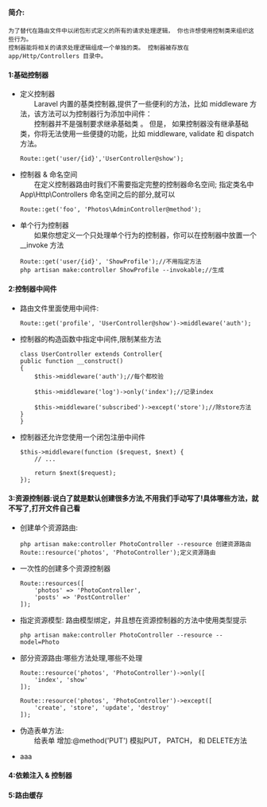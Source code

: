 #### 简介:
    为了替代在路由文件中以闭包形式定义的所有的请求处理逻辑， 你也许想使用控制类来组织这些行为。    
    控制器能将相关的请求处理逻辑组成一个单独的类。 控制器被存放在 app/Http/Controllers 目录中。

#### 1:基础控制器
* 定义控制器    
    &ensp;&ensp;&ensp;&ensp;Laravel 内置的基类控制器,提供了一些便利的方法，比如 middleware 方法，该方法可以为控制器行为添加中间件：  
     &ensp;&ensp;&ensp;&ensp;控制器并不是强制要求继承基础类 。 但是， 如果控制器没有继承基础类，你将无法使用一些便捷的功能，比如 middleware, validate 和 dispatch 方法。 

    ```
    Route::get('user/{id}','UserController@show');
    ```
* 控制器 & 命名空间  
    &ensp;&ensp;&ensp;&ensp;在定义控制器路由时我们不需要指定完整的控制器命名空间;
    指定类名中 App\Http\Controllers 命名空间之后的部分,就可以
    ```
    Route::get('foo', 'Photos\AdminController@method');
    ```
* 单个行为控制器  
    &ensp;&ensp;&ensp;&ensp;如果你想定义一个只处理单个行为的控制器，你可以在控制器中放置一个 __invoke 方法  
    ```
    Route::get('user/{id}', 'ShowProfile');//不用指定方法
    php artisan make:controller ShowProfile --invokable;//生成

    ```

 


#### 2:控制器中间件
* 路由文件里面使用中间件:  
    ```
    Route::get('profile', 'UserController@show')->middleware('auth');
    ```
* 控制器的构造函数中指定中间件,限制某些方法

    ```
   class UserController extends Controller{
    public function __construct()
    {
        $this->middleware('auth');//每个都校验

        $this->middleware('log')->only('index');//记录index

        $this->middleware('subscribed')->except('store');//除store方法
    }
    }

    ```
* 控制器还允许您使用一个闭包注册中间件
    ```
    $this->middleware(function ($request, $next) {
        // ...

        return $next($request);
    });
    ```


#### 3:资源控制器:说白了就是默认创建很多方法,不用我们手动写了!具体哪些方法，就不写了,打开文件自己看
* 创建单个资源路由:
    ```
    php artisan make:controller PhotoController --resource 创建资源路由
    Route::resource('photos', 'PhotoController');定义资源路由
    ```

* 一次性的创建多个资源控制器
    ```
    Route::resources([
        'photos' => 'PhotoController',
        'posts' => 'PostController'
    ]);
    ```   
* 指定资源模型:   路由模型绑定，并且想在资源控制器的方法中使用类型提示 
    ````
    php artisan make:controller PhotoController --resource --model=Photo
    ````
* 部分资源路由:哪些方法处理,哪些不处理

    ```
    Route::resource('photos', 'PhotoController')->only([
        'index', 'show'
    ]);

    Route::resource('photos', 'PhotoController')->except([
        'create', 'store', 'update', 'destroy'
    ]);

    ```

* 伪造表单方法:  
   &ensp;&ensp;&ensp;&ensp;给表单 增加:@method('PUT') 模拟PUT， PATCH， 和 DELETE方法 

* aaa 
#### 4:依赖注入 & 控制器


#### 5:路由缓存